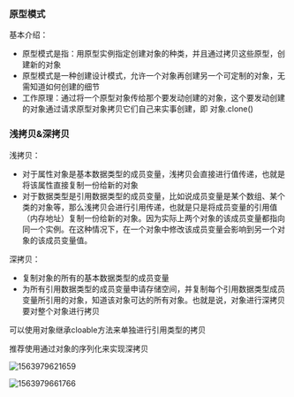 ### 原型模式

基本介绍：

- 原型模式是指：用原型实例指定创建对象的种类，并且通过拷贝这些原型，创建新的对象
- 原型模式是一种创建设计模式，允许一个对象再创建另一个可定制的对象，无需知道如何创建的细节
- 工作原理：通过将一个原型对象传给那个要发动创建的对象，这个要发动创建的对象通过请求原型对象拷贝它们自己来实事创建，即 对象.clone()

### 浅拷贝&深拷贝

浅拷贝：

- 对于属性对象是基本数据类型的成员变量，浅拷贝会直接进行值传递，也就是将该属性直接复制一份给新的对象
- 对于数据类型是引用数据类型的成员变量，比如说成员变量是某个数组、某个类的对象等，那么浅拷贝会进行引用传递，也就是只是将成员变量的引用值（内存地址）复制一份给新的对象。因为实际上两个对象的该成员变量都指向同一个实例。在这种情况下，在一个对象中修改该成员变量会影响到另一个对象的该成员变量值。

深拷贝：

- 复制对象的所有的基本数据类型的成员变量
- 为所有引用数据类型的成员变量申请存储空间，并复制每个引用数据类型成员变量所引用的对象，知道该对象可达的所有对象。也就是说，对象进行深拷贝要对整个对象进行拷贝

可以使用对象继承cloable方法来单独进行引用类型的拷贝

推荐使用通过对象的序列化来实现深拷贝

![1563979621659](C:\Users\888\AppData\Roaming\Typora\typora-user-images\1563979621659.png)

![1563979661766](C:\Users\888\AppData\Roaming\Typora\typora-user-images\1563979661766.png)

